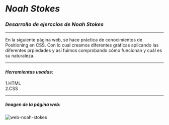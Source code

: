 # ***Noah Stokes***
### ***Desarrollo de ejerccios de Noah Stokes***

---

En la siguiente página web, se hace práctica de conocimientos de Positioning en CSS. Con lo cual creamos diferentes gráficas aplicando las diferentes prpiedades y así fuimos comprobando cómo funcionan y cuál es su naturaleza.

 ***

 #### *Herramientas usadas:*  
 1.HTML  
 2.CSS  

 ---

 ##### **Imagen de la página web:**  
 ![web-noah-stokes](https://fotos.subefotos.com/60f888e743570bf90676a726ac6a3794o.jpg)
